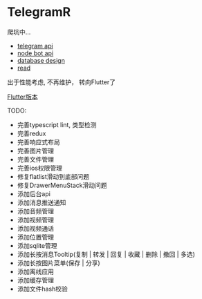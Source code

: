 # TelegramR

爬坑中...

- [telegram api](https://core.telegram.org/api)
- [node bot api](https://github.com/yagop/node-telegram-bot-api/blob/master/doc/api.md)
- [database design](https://juejin.im/post/5bcf3d4e51882577c758d0df)
- [read](http://www.52im.net/thread-464-1-1.html)


出于性能考虑, 不再维护， 转向Flutter了

[Flutter版本](https://github.com/telegramr/TelegramR-Flutter)

TODO:

 - 完善typescript lint, 类型检测
 - 完善redux
 - 完善响应式布局
 - 完善图片管理
 - 完善文件管理
 - 完善ios权限管理
 - 修复flatlist滑动到底部问题
 - 修复DrawerMenuStack滑动问题
 - 添加后台api
 - 添加消息推送通知
 - 添加音频管理
 - 添加视频管理
 - 添加视频通话
 - 添加位置管理
 - 添加sqlite管理
 - 添加长按消息Tooltip(复制 | 转发 | 回复 | 收藏 | 删除 | 撤回 | 多选)
 - 添加长按图片菜单(保存 | 分享)
 - 添加离线应用
 - 添加缓存管理
 - 添加文件hash校验

